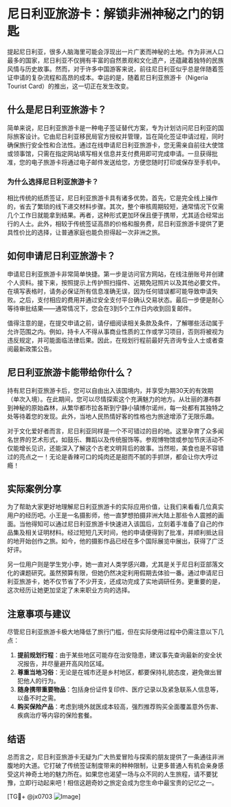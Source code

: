 # 尼日利亚旅游卡：解锁非洲神秘之门的钥匙

提起尼日利亚，很多人脑海里可能会浮现出一片广袤而神秘的土地。作为非洲人口最多的国家，尼日利亚不仅拥有丰富的自然景观和文化遗产，还蕴藏着独特的民族风情与历史故事。然而，对于许多中国游客来说，前往尼日利亚似乎总是伴随着签证申请的复杂流程和高昂的成本。幸运的是，随着尼日利亚旅游卡（Nigeria Tourist Card）的推出，这一切正在发生改变。

## 什么是尼日利亚旅游卡？

简单来说，尼日利亚旅游卡是一种电子签证替代方案，专为计划访问尼日利亚的国际旅客设计。它由尼日利亚移民局官方授权并管理，旨在简化签证申请过程，同时确保旅行安全性和合法性。通过在线申请尼日利亚旅游卡，您无需亲自前往大使馆或领事馆，只需在指定网站填写相关信息并支付费用即可完成申请。一旦获得批准，您的电子旅游卡将通过电子邮件发送给您，方便您随时打印或保存至手机中。

### 为什么选择尼日利亚旅游卡？

相比传统的纸质签证，尼日利亚旅游卡具有诸多优势。首先，它是完全线上操作的，省去了繁琐的线下递交材料步骤。其次，整个审核周期较短，通常情况下仅需几个工作日就能拿到结果。再者，这种形式更加环保且便于携带，尤其适合经常出行的人士。此外，相较于传统签证高昂的价格和服务费，尼日利亚旅游卡提供了更具性价比的选择，让普通家庭也能负担得起一次非洲之旅。

## 如何申请尼日利亚旅游卡？

申请尼日利亚旅游卡非常简单快捷。第一步是访问官方网站，在线注册账号并创建个人资料。接下来，按照提示上传护照扫描件、近期免冠照片以及其他必要文件。在填写表格时，请务必保证所有信息准确无误，因为任何错误都可能导致申请失败。之后，支付相应的费用并通过安全支付平台确认交易状态。最后一步便是耐心等待审批结果——通常情况下，您会在3到5个工作日内收到回复邮件。

值得注意的是，在提交申请之前，请仔细阅读相关条款及条件，了解哪些活动属于允许范围之内。例如，持卡人不得从事商业性质的工作或学习项目，否则将被视为违反规定，并可能面临法律后果。因此，在规划行程前最好先咨询专业人士或者查阅最新政策公告。

## 尼日利亚旅游卡能带给你什么？

持有尼日利亚旅游卡后，您可以自由出入该国境内，并享受为期30天的有效期（单次入境）。在此期间，您可以尽情探索这个充满魅力的地方。从壮丽的瀑布群到神秘的原始森林，从繁华都市拉各斯到宁静小镇博尔诺州，每一处都有其独特之处等待着您的发现。此外，当地人民热情好客的性格也为旅途增添了无限乐趣。

对于文化爱好者而言，尼日利亚同样是一个不可错过的目的地。这里孕育了众多闻名世界的艺术形式，如鼓乐、舞蹈以及传统服饰等。参观博物馆或参加节庆活动不仅能增长见识，还能深入了解这个古老文明背后的故事。当然啦，美食也是不容错过的亮点之一！无论是香辣可口的炖肉还是甜而不腻的手抓饼，都会让你大呼过瘾！

## 实际案例分享

为了帮助大家更好地理解尼日利亚旅游卡的实际应用价值，让我们来看看几位真实用户的经历吧。小王是一名摄影师，他一直梦想拍摄非洲大陆上那些令人震撼的画面。当他得知可以通过尼日利亚旅游卡快速进入该国后，立刻着手准备了自己的作品集及相关证明材料。经过短短几天时间，他的申请便得到了批准，并顺利抵达目的地开始创作之旅。如今，他的摄影作品已经在多个国际展览中展出，获得了广泛好评。

另一位用户则是学生党小李，她一直对人类学感兴趣，尤其是关于尼日利亚部落文化的课题研究。虽然预算有限，但她仍然决定利用假期去体验一番。通过申请尼日利亚旅游卡，她不仅节省了不少开支，还成功完成了实地调研任务。更重要的是，这次经历让她更加坚定了未来职业方向的选择。

## 注意事项与建议

尽管尼日利亚旅游卡极大地降低了旅行门槛，但在实际使用过程中仍需注意以下几点：

1. **提前规划行程**：由于某些地区可能存在治安隐患，建议事先查询最新的安全状况报告，并尽量避开高风险区域。
2. **尊重当地习俗**：无论是在城市还是乡村地区，都要保持礼貌态度，避免做出冒犯他人的行为。
3. **随身携带重要物品**：包括身份证件复印件、医疗记录以及紧急联系人信息等，以备不时之需。
4. **购买保险产品**：考虑到境外就医成本较高，强烈推荐购买全面覆盖意外伤害、疾病治疗等内容的保险套餐。

## 结语

总而言之，尼日利亚旅游卡无疑为广大热爱冒险与探索的朋友提供了一条通往非洲腹地的大道。它打破了传统签证制度带来的种种限制，让更多普通人有机会亲身感受这片神奇土地的魅力所在。如果您也渴望一场与众不同的人生旅程，请不要犹豫，立即行动起来吧！相信这趟奇妙之旅定会成为您生命中最宝贵的记忆之一。

[TG💪+ @jx0703 ![Image](https://github.com/user-attachments/assets/dbca1d08-cadb-493c-b0ec-ad6f7a83f270)]